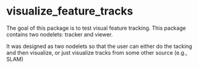 # visualize_feature_tracks

The goal of this package is to test visual feature tracking. This package contains two nodelets: tracker and viewer. 

It was designed as two nodelets so that the user can either do the tacking and then visualize, or just visualize tracks from some other source (e.g., SLAM)

